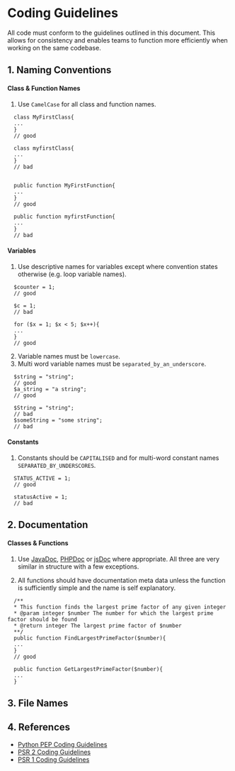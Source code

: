 # Coding Guidelines
All code must conform to the guidelines outlined in this document. This allows for consistency and enables teams to function more efficiently when working on the same codebase.

## 1. Naming Conventions

#### Class & Function Names
1. Use `CamelCase` for all class and function names.
  ```
    class MyFirstClass{
    ...
    }
    // good

    class myfirstClass{
    ...
    }
    // bad


    public function MyFirstFunction{
    ...
    }
    // good

    public function myfirstFunction{
    ...
    }
    // bad
  ```

#### Variables
1. Use descriptive names for variables except where convention states otherwise (e.g. loop variable names).
  ```
    $counter = 1;
    // good

    $c = 1;
    // bad

    for ($x = 1; $x < 5; $x++){
    ...
    }
    // good
  ```
2. Variable names must be `lowercase`.
3. Multi word variable names must be `separated_by_an_underscore`.

  ```
    $string = "string";
    // good
    $a_string = "a string";
    // good

    $String = "string";
    // bad
    $someString = "some string";
    // bad
  ```

#### Constants
1. Constants should be `CAPITALISED` and for multi-word constant names `SEPARATED_BY_UNDERSCORES`.
  ```
    STATUS_ACTIVE = 1;
    // good

    statusActive = 1;
    // bad
  ```

## 2. Documentation

#### Classes & Functions
1. Use [JavaDoc](http://www.oracle.com/technetwork/articles/java/index-137868.html), [PHPDoc](https://www.phpdoc.org/docs/latest/index.html) or [jsDoc](http://usejsdoc.org/about-getting-started.html) where appropriate. All three are very similar in structure with a few exceptions.

2. All functions should have documentation meta data unless the function is sufficiently simple and the name is self explanatory.
  ```
    /**
    * This function finds the largest prime factor of any given integer
    * @param integer $number The number for which the largest prime factor should be found
    * @return integer The largest prime factor of $number
    **/
    public function FindLargestPrimeFactor($number){
    ...
    }
    // good

    public function GetLargestPrimeFactor($number){
    ...
    }
  ```

## 3. File Names

## 4. References

- [Python PEP Coding Guidelines](https://www.python.org/dev/peps/pep-0008/)
- [PSR 2 Coding Guidelines](https://github.com/php-fig/fig-standards/blob/master/accepted/PSR-2-coding-style-guide.md)
- [PSR 1 Coding Guidelines](https://github.com/php-fig/fig-standards/blob/master/accepted/PSR-1-basic-coding-standard.md)

